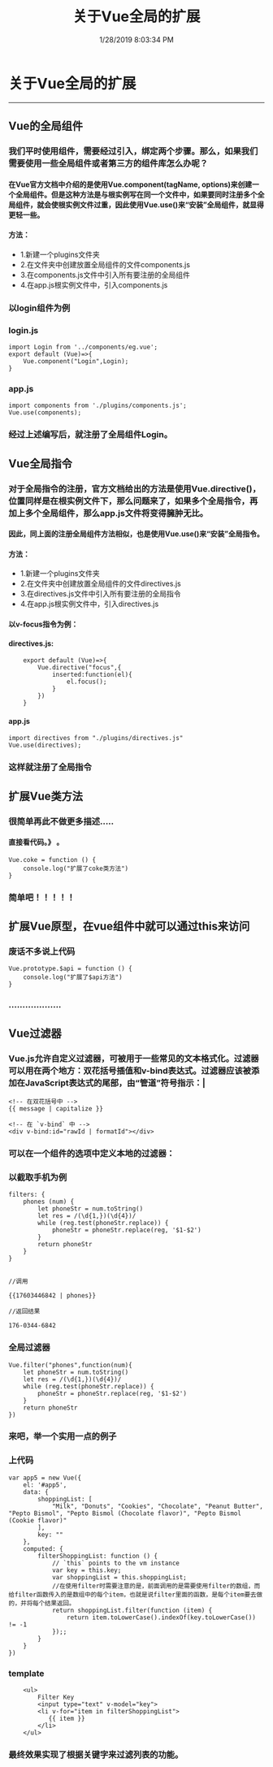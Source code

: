 ﻿---
title: 关于Vue全局的扩展
date: '1/28/2019 8:03:34 PM '
tag: ['vue全局组件', 'vue', 'vue指令', 'vue过滤器','directive']
meta:
  -
    name: description
    content: null
  -
    name: keywords
    content: null
---

# 关于Vue全局的扩展

----------


## Vue的全局组件

### 我们平时使用组件，需要经过引入，绑定两个步骤。那么，如果我们需要使用一些全局组件或者第三方的组件库怎么办呢？

#### 在Vue官方文档中介绍的是使用Vue.component(tagName, options)来创建一个全局组件。但是这种方法是与根实例写在同一个文件中，如果要同时注册多个全局组件，就会使根实例文件过重，因此使用Vue.use()来“安装”全局组件，就显得更轻一些。 

#### 方法：

- 1.新建一个plugins文件夹 
- 2.在文件夹中创建放置全局组件的文件components.js 
- 3.在components.js文件中引入所有要注册的全局组件 
- 4.在app.js根实例文件中，引入components.js

### 以login组件为例

### login.js

    import Login from '../components/eg.vue';
	export default (Vue)=>{
    	Vue.component("Login",Login);
	}


### app.js

    import components from './plugins/components.js';
	Vue.use(components);

### 经过上述编写后，就注册了全局组件Login。

## Vue全局指令

### 对于全局指令的注册，官方文档给出的方法是使用Vue.directive()，位置同样是在根实例文件下，那么问题来了，如果多个全局指令，再加上多个全局组件，那么app.js文件将变得臃肿无比。 
#### 因此，同上面的注册全局组件方法相似，也是使用Vue.use()来“安装”全局指令。 

#### 方法：
- 1.新建一个plugins文件夹 
- 2.在文件夹中创建放置全局组件的文件directives.js 
- 3.在directives.js文件中引入所有要注册的全局指令 
- 4.在app.js根实例文件中，引入directives.js

#### 以v-focus指令为例： 
#### directives.js:
	    export default (Vue)=>{
		    Vue.directive("focus",{
		        inserted:function(el){
		            el.focus();
		        }
		    })
		}

#### app.js

    import directives from "./plugins/directives.js"
	Vue.use(directives);

### 这样就注册了全局指令

## 扩展Vue类方法

### 很简单再此不做更多描述.....

#### 直接看代码。》 。

    Vue.coke = function () {
		console.log("扩展了coke类方法")
	}

### 简单吧！！！！！

## 扩展Vue原型，在vue组件中就可以通过this来访问

### 废话不多说上代码

	Vue.prototype.$api = function () {
		console.log("扩展了$api方法")
	}

### ...................

## Vue过滤器

### Vue.js允许自定义过滤器，可被用于一些常见的文本格式化。过滤器可以用在两个地方：双花括号插值和v-bind表达式。过滤器应该被添加在JavaScript表达式的尾部，由“管道”符号指示：|
    <!-- 在双花括号中 -->
	{{ message | capitalize }}
	
	<!-- 在 `v-bind` 中 -->
	<div v-bind:id="rawId | formatId"></div>

### 可以在一个组件的选项中定义本地的过滤器：

### 以截取手机为例

	filters: {
	  	phones (num) {
			let phoneStr = num.toString()
			let res = /(\d{1,})(\d{4})/
			while (reg.test(phoneStr.replace)) {
				phoneStr = phoneStr.replace(reg, '$1-$2')
			}
			return phoneStr
		}
	}


	//调用

	{{17603446842 | phones}}

	//返回结果

	176-0344-6842

### 全局过滤器

	Vue.filter("phones",function(num){
	  	let phoneStr = num.toString()
		let res = /(\d{1,})(\d{4})/
		while (reg.test(phoneStr.replace)) {
			phoneStr = phoneStr.replace(reg, '$1-$2')
		}
		return phoneStr
	})

### 来吧，举一个实用一点的例子

### 上代码

	var app5 = new Vue({
    	el: '#app5',
	    data: {
	        shoppingList: [
	            "Milk", "Donuts", "Cookies", "Chocolate", "Peanut Butter", "Pepto Bismol", "Pepto Bismol (Chocolate flavor)", "Pepto Bismol (Cookie flavor)"
	        ],
	        key: ""
	    },
	    computed: {
	        filterShoppingList: function () {
	            // `this` points to the vm instance
	            var key = this.key;
	            var shoppingList = this.shoppingList;
	            //在使用filter时需要注意的是，前面调用的是需要使用filter的数组，而给filter函数传入的是数组中的每个item，也就是说filter里面的函数，是每个item要去做的，并将每个结果返回。
	            return shoppingList.filter(function (item) {
	                return item.toLowerCase().indexOf(key.toLowerCase()) != -1
	            });;
        	}
    	}
	})

### template

		<ul>
		    Filter Key
			<input type="text" v-model="key">   
	       	<li v-for="item in filterShoppingList">
	           {{ item }}
	       	</li>
   		</ul> 

### 最终效果实现了根据关键字来过滤列表的功能。   

     	